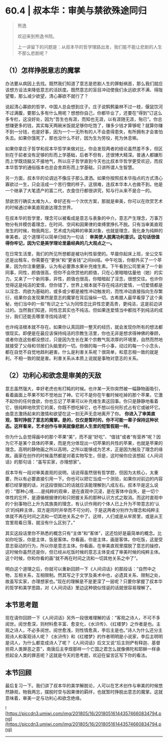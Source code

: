 # 60.4 | 叔本华：审美与禁欲殊途同归

> 熊逸
> 
> 欢迎来到熊逸书院。
> 
> 上一讲留下的问题是：从叔本华的哲学理路出发，我们能不能让悲剧的人生不那么悲剧呢？

## （1）怎样挣脱意志的魔掌

办法要从病因上去找。既然我们知道了意志是悲剧人生的罪魁祸首，那么我们就应该想方设法来降低意志的活跃度。既然意志的盲目冲动使我们永远欲求不满、得陇望蜀，那么减少欲望，清心寡欲不就行了？

说起清心寡欲的哲学，中国人总会想到庄子。庄子说鹪鹩巢林不过一枝，偃鼠饮河不过满腹，要那么多有什么用呢？想想你自己，你都毕业了，还要在“得到”订这么多专栏，这没好处，因为“吾生也有涯，而知也无涯，以有涯随无涯，殆已”。你总想赚更多的钱，其实每天两碗米饭就足够你吃饱了，赚多少钱才算够呢？就算你赚不到一分钱，也是好事，因为一个一无所有的人不会患得患失，有所拥有才会害怕失去。如果你饿死了，那也没什么不好，因为生为劳役，死为休息嘛。

如果你拿庄子哲学和叔本华哲学来做对比，你会发现两者的结论虽然差不多，但区别在于前者没有足够的形而上学基础，后者不但有，还很博大精深。普通人都嫌形而上学既烧脑又不接地气，所以庄子哲学直到今天也比叔本华哲学更受欢迎，而叔本华哲学的通俗版本也总会舍弃形而上学基础，只讲所谓人生智慧。

另一方面，叔本华的论调远不像庄子那么潇洒。如果你按照叔本华指点的方式清心寡欲过一生，只会活成一个苦行僧的样子。这很难，连叔本华本人也做不到。他是一个继承了大笔遗产的富二代，衣食住行都很讲究，知与行从来不是合一的。

禁欲苦行确实太难为人，幸好还有一个次优方案，那就是审美，你可以在欣赏艺术的时候通过审美直观直达理念世界。

在叔本华的哲学里，理念可以被看成是意志与表象的中介。意志产生理念，万事万物分有并模仿着理念，在时间、空间和因果律的束缚里挣扎不脱。只有当审美直观发生的时候，物我两忘，艺术成为纯粹的审美对象，也就是理念，我化身为纯粹的审美者。这个道理可以简单归结为一句话： **审美使人脱离功利意识。这句话很值得你牢记，因为它是美学理论里最经典的几大观点之一。**

在日常生活里，我们的所见所想都是被功利性驱使的。早晨你起床上班，坐公交车还是出租车，你需要在“更快”和“更省钱”之间纠结。中午吃饭，你额外买了一个苹果，因为你注重健康，认为有必要靠水果补充维生素。下午看到公司里来了一个新同事，同性，颜值很高，但你不会欣赏他的颜值，只在心里暗暗估量他（她）的实力。又来了一个新同事，异性，颜值也很高，你暗暗起了淫念，很想交往。也许你觉得这是纯洁的爱情，但你错了，世界上根本就不存在纯洁的爱情，一切爱情都是以淫念、肉欲为基础的，或多或少都是被性冲动触发的，而性冲动直接指向生存繁衍，结果你会发现果然是意志的魔掌在背后操纵一切。古希腊人最早看穿了这个奥秘，他们当中的一些“有识之士”认为同性恋比异性恋更高贵，更纯洁，这是前边讲过的。当然我们知道，同性恋其实也不纯洁。但如果连爱情当中都找不到纯洁的成分，我们还能去哪里寻找纯洁呢？

也许纯洁根本就不存在。如果你认真回顾一整天的经历，就会发现你所有的想法都很现实。即便是在最应该保持纯洁的宗教生活里，你也无非是想求得神佛的眷顾，或者你连这些都没想过，只是因为生长在某个宗教气氛浓厚的环境里，自然而然地就接受了父母和邻居们头脑里的一切。你做的每一件小事，动过的每一个小念头，都在自觉不自觉地趋利避害。什么是利害关系呢？很简单，和意志相一致的就是利，不相一致的就是害。利害关系从本质上说就是事物对意志的关系。

## （2）功利心和欲念是审美的天敌

意志虽然强大，幸好老虎也有打盹的时候。也许某一天你突然被一幅静物画吸引，看着画面上苹果不知不觉地出了神。它可不是你在午餐时候吃掉的那个苹果，它激不起你的任何食欲，你也忘记了苹果可以补充维生素这回事。你只是静静地看着它，很纯粹地欣赏它的美，你既不想吃掉它，也不想以任何形式占有它或破坏它。由意志激扬起来的激情和欲望在这一刻无声无息地离开了你。 **你进入了审美直观，暂时挣脱了意志的魔掌。是的，仅仅是暂时的，你不可能一辈子保持这种状态。这样看来，艺术创作与审美就像悲剧人生里的短暂假期一样。**

你为什么会觉得画中的那个苹果“美”，而不是“好吃”、“值钱”或者“有营养”呢？因为它不是某个具体的苹果，而是充分体现出一切苹果的共性的苹果，也就是苹果的理念。高明的静物画之所以高明，之所以能够成为艺术，正是因为触及了理念的缘故。画家在创作的时候虽然都是对着实物写生，但是，这时候你应该想起《人间词话》的那句话：“虽写实家，亦理想家”。

叔本华有一段对审美直观的说明，话说得虽然很有哲学腔，但因为太核心，太重要，所以有必要直接引用一下。你也可以把它当成一个测验，如果你对前边的内容都已经掌握的话，对这段很拗口的话就应该能理解到八成左右。叔本华是这么说的：“那种心境……是纯粹的观审，是在直观中沉浸，是在客体中自失，是一切个体性的忘怀，是遵循根据律的和只把握关系的那种认识方式之取消。而这时直观中的个别事物已上升为其族类的理念，有认识作用的个体人已上升为不带意志的‘认识’的纯粹主体，双方是同时并举而不可分的，于是这两者分别作为理念和纯粹主体就不再在时间之流和一切其他关系之中了。这样，人们或是从牢房里，或是从王宫里观看日落，就没有什么区别了。”

其实这段话里你不熟悉的概念只有“主体”和“客体”，这还恰好是最简单的概念。比如你吃饭，你是主体，饭是客体。你看画，你是主体，画是客体。你吃饭，这是受意志驱动的行为，所以你是意志主体。你看画，在审美直观里摆脱了意志的操控，这时候你虽然还是你，但已经从吃饭时候的意志主体变成了审美时候的纯粹主体。这个时候，你和你看的画“就不再在时间之流和一切其他关系之中了”。

明白这个道理之后，你就可以重新回顾一下《人间词话》的那段话：“自然中之物，互相关系，互相限制。然其写之于文学及美术中也，必遗其关系、限制之处，故虽写实家，亦理想家也。”现在的理解是不是更深了一层呢？只要你掌握了叔本华的哲学和美学思路，对《人间词话》里边这种貌似怪诞的话就很容易理解了。

## 本节思考题

现在请你回顾一下《人间词话》另外一段很难理解的话：“客观之诗人，不可不多阅世。阅世愈深，则材料愈丰富、愈变化，《水浒传》、《红楼梦》之作者是也。主观之诗人，不必多阅世。阅世愈浅，则性情愈真，李后主是也。”诗人为什么还分主观诗人和客观诗人呢？《水浒传》和《红楼梦》的作者明明是小说家，李后主明明是词人，为什么都变成诗人了呢？《人间词话》后文又说“后主则俨有释迦、基督担荷人类罪恶之意”，南唐后主李煜那样一个亡国之君怎么就像佛陀和耶稣一样承担起全人类的罪恶呢？这就是今天的思考题，欢迎在留言区写下你的看法。

## 本节回顾

最后复习一下。我们讲了叔本华的美学解脱论，人可以在艺术创作与审美的时候悠然静观，物我两忘，摆脱时空与因果律的羁绊，也就暂时挣脱出意志的魔掌。这就意味着，审美一定与功利心和欲念绝缘。

![https://piccdn3.umiwi.com/img/201805/16/201805161443574660834794.png](https://piccdn3.umiwi.com/img/201805/16/201805161443574660834794.png)

---
